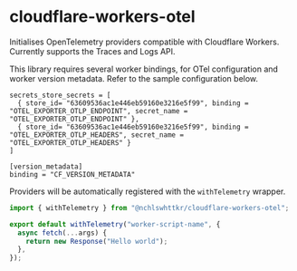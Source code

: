 # cloudflare-workers-otel

Initialises OpenTelemetry providers compatible with Cloudflare Workers. Currently supports the Traces and Logs API.

This library requires several worker bindings, for OTel configuration and worker version metadata. Refer to the sample configuration below.

```
secrets_store_secrets = [
  { store_id= "63609536ac1e446eb59160e3216e5f99", binding = "OTEL_EXPORTER_OTLP_ENDPOINT", secret_name = "OTEL_EXPORTER_OTLP_ENDPOINT" },
  { store_id= "63609536ac1e446eb59160e3216e5f99", binding = "OTEL_EXPORTER_OTLP_HEADERS", secret_name = "OTEL_EXPORTER_OTLP_HEADERS" }
]

[version_metadata]
binding = "CF_VERSION_METADATA"
```

Providers will be automatically registered with the `withTelemetry` wrapper.

```ts
import { withTelemetry } from "@nchlswhttkr/cloudflare-workers-otel";

export default withTelemetry("worker-script-name", {
  async fetch(...args) {
    return new Response("Hello world");
  },
});
```
